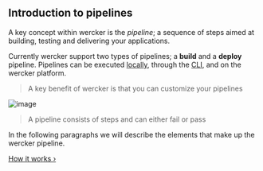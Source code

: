 ## Introduction to pipelines

A key concept within wercker is the *pipeline*; a sequence of steps aimed at building,
testing and delivering your applications.

Currently wercker support two types of pipelines; a **build** and a
**deploy** pipeline. Pipelines can be executed [locally](/learn/build/02_local-builds.html), through the
[CLI](/learn/basics/03_the-wercker-cli.html), and on the wercker platform.

> A key benefit of wercker is that you can customize your pipelines

![image](/images/pipelines.png)

> A pipeline consists of steps and can either fail or pass

In the following paragraphs we will describe the elements that make up the wercker pipeline.

[How it works &rsaquo;](/learn/pipelines/02_how-it-works.html "nav next pipelines")
